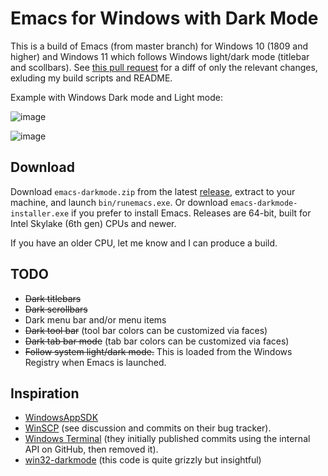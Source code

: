 Emacs for Windows with Dark Mode
================================

This is a build of Emacs (from master branch) for Windows 10 (1809 and
higher) and Windows 11 which follows Windows light/dark mode (titlebar
and scollbars). See [this pull request](https://github.com/vsalvino/emacs/pull/1)
for a diff of only the relevant changes, exluding my build scripts and README.

Example with Windows Dark mode and Light mode:

![image](https://user-images.githubusercontent.com/13453401/138809142-0f4d10a4-a6f6-45ef-b068-041c12ba8b63.png)

![image](https://user-images.githubusercontent.com/13453401/138809293-824ed605-aee5-4041-b446-9fb2e8bf2ab2.png)

Download
--------
Download `emacs-darkmode.zip` from the latest
[release](https://github.com/vsalvino/emacs/releases), extract to your
machine, and launch `bin/runemacs.exe`. Or download
`emacs-darkmode-installer.exe` if you prefer to install Emacs.
Releases are 64-bit, built for Intel Skylake (6th gen) CPUs and newer.

If you have an older CPU, let me know and I can produce a build.

TODO
----
* ~~Dark titlebars~~
* ~~Dark scrollbars~~
* Dark menu bar and/or menu items
* ~~Dark tool bar~~ (tool bar colors can be customized via faces)
* ~~Dark tab bar mode~~ (tab bar colors can be customized via faces)
* ~~Follow system light/dark mode.~~ This is loaded from the Windows
  Registry when Emacs is launched.

Inspiration
-----------
* [WindowsAppSDK](https://github.com/microsoft/WindowsAppSDK/issues/41)
* [WinSCP](https://winscp.net/tracker/1920) (see discussion and
  commits on their bug tracker).
* [Windows Terminal](https://github.com/microsoft/terminal/commit/bc7eb9611030aed3204aff4e662c318cbf9143a6#diff-e26a93b2aa9fea92ebf24336c4fe6412L19-L22)
  (they initially published commits using the internal API on GitHub,
  then removed it).
* [win32-darkmode](https://github.com/ysc3839/win32-darkmode) (this
  code is quite grizzly but insightful)
